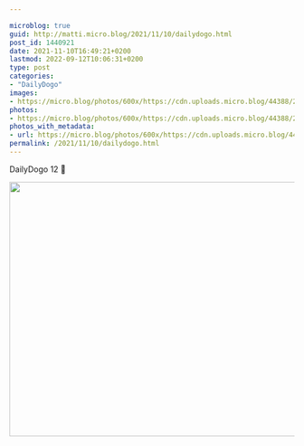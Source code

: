 ```yaml
---

microblog: true
guid: http://matti.micro.blog/2021/11/10/dailydogo.html
post_id: 1440921
date: 2021-11-10T16:49:21+0200
lastmod: 2022-09-12T10:06:31+0200
type: post
categories:
- "DailyDogo"
images:
- https://micro.blog/photos/600x/https://cdn.uploads.micro.blog/44388/2021/e5e1b158d0.jpg
photos:
- https://micro.blog/photos/600x/https://cdn.uploads.micro.blog/44388/2021/e5e1b158d0.jpg
photos_with_metadata:
- url: https://micro.blog/photos/600x/https://cdn.uploads.micro.blog/44388/2021/e5e1b158d0.jpg
permalink: /2021/11/10/dailydogo.html
---
```

DailyDogo 12 🐶

<img src="https://micro.blog/photos/600x/https://blog.martin-haehnel.de/uploads/2021/e5e1b158d0.jpg" width="600" height="450" alt="" />
